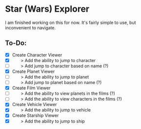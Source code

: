# Star (Wars) Explorer
I am finished working on this for now. It's fairly simple to use, but inconvenient to navigate.

## To-Do:
- [X] Create Character Viewer
- [X] &nbsp;&nbsp;&nbsp;&nbsp;&nbsp;&nbsp; > Add the ability to jump to character
- [ ] &nbsp;&nbsp;&nbsp;&nbsp;&nbsp;&nbsp; > Add jump to character based on name (?)
- [X] Create Planet Viewer
- [ ] &nbsp;&nbsp;&nbsp;&nbsp;&nbsp;&nbsp; > Add the ability to jump to planet 
- [ ] &nbsp;&nbsp;&nbsp;&nbsp;&nbsp;&nbsp; > Add jump to planet based on name (?)
- [X] Create Film Viewer
- [ ] &nbsp;&nbsp;&nbsp;&nbsp;&nbsp;&nbsp; > Add the ability to view planets in the films (?)
- [ ] &nbsp;&nbsp;&nbsp;&nbsp;&nbsp;&nbsp; > Add the ability to view characters in the films (?)
- [X] Create Vehicle Viewer
- [X] &nbsp;&nbsp;&nbsp;&nbsp;&nbsp;&nbsp; > Add the ability to jump to vehicle
- [X] Create Starship Viewer
- [X] &nbsp;&nbsp;&nbsp;&nbsp;&nbsp;&nbsp; > Add the ability to jump to ship
